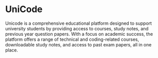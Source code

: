 # UniCode
Unicode is a comprehensive educational platform designed to support university students by providing access to courses, study notes, and previous year question papers. With a focus on academic success, the platform offers a range of technical and coding-related courses, downloadable study notes, and access to past exam papers, all in one place.
